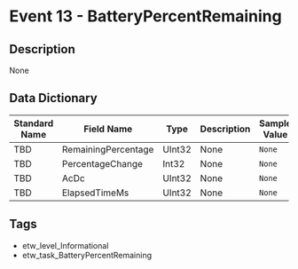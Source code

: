 # Event 13 - BatteryPercentRemaining

## Description
None

## Data Dictionary
|Standard Name|Field Name|Type|Description|Sample Value|
|---|---|---|---|---|
|TBD|RemainingPercentage|UInt32|None|`None`|
|TBD|PercentageChange|Int32|None|`None`|
|TBD|AcDc|UInt32|None|`None`|
|TBD|ElapsedTimeMs|UInt32|None|`None`|

## Tags
* etw_level_Informational
* etw_task_BatteryPercentRemaining